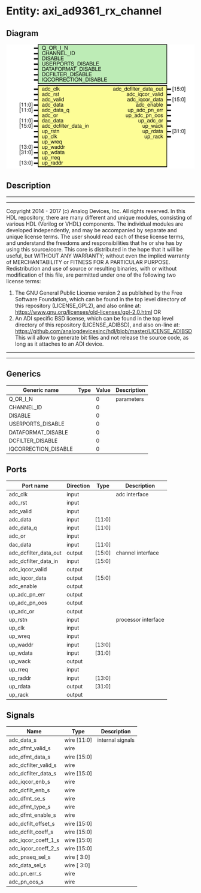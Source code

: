 # Entity: axi_ad9361_rx_channel

## Diagram

![Diagram](axi_ad9361_rx_channel.svg "Diagram")
## Description

***************************************************************************
 ***************************************************************************
 Copyright 2014 - 2017 (c) Analog Devices, Inc. All rights reserved.
 In this HDL repository, there are many different and unique modules, consisting
 of various HDL (Verilog or VHDL) components. The individual modules are
 developed independently, and may be accompanied by separate and unique license
 terms.
 The user should read each of these license terms, and understand the
 freedoms and responsibilities that he or she has by using this source/core.
 This core is distributed in the hope that it will be useful, but WITHOUT ANY
 WARRANTY; without even the implied warranty of MERCHANTABILITY or FITNESS FOR
 A PARTICULAR PURPOSE.
 Redistribution and use of source or resulting binaries, with or without modification
 of this file, are permitted under one of the following two license terms:
   1. The GNU General Public License version 2 as published by the
      Free Software Foundation, which can be found in the top level directory
      of this repository (LICENSE_GPL2), and also online at:
      <https://www.gnu.org/licenses/old-licenses/gpl-2.0.html>
 OR
   2. An ADI specific BSD license, which can be found in the top level directory
      of this repository (LICENSE_ADIBSD), and also on-line at:
      https://github.com/analogdevicesinc/hdl/blob/master/LICENSE_ADIBSD
      This will allow to generate bit files and not release the source code,
      as long as it attaches to an ADI device.
 ***************************************************************************
 ***************************************************************************
 
## Generics

| Generic name         | Type | Value | Description |
| -------------------- | ---- | ----- | ----------- |
| Q_OR_I_N             |      | 0     | parameters  |
| CHANNEL_ID           |      | 0     |             |
| DISABLE              |      | 0     |             |
| USERPORTS_DISABLE    |      | 0     |             |
| DATAFORMAT_DISABLE   |      | 0     |             |
| DCFILTER_DISABLE     |      | 0     |             |
| IQCORRECTION_DISABLE |      | 0     |             |
## Ports

| Port name             | Direction | Type   | Description         |
| --------------------- | --------- | ------ | ------------------- |
| adc_clk               | input     |        | adc interface       |
| adc_rst               | input     |        |                     |
| adc_valid             | input     |        |                     |
| adc_data              | input     | [11:0] |                     |
| adc_data_q            | input     | [11:0] |                     |
| adc_or                | input     |        |                     |
| dac_data              | input     | [11:0] |                     |
| adc_dcfilter_data_out | output    | [15:0] | channel interface   |
| adc_dcfilter_data_in  | input     | [15:0] |                     |
| adc_iqcor_valid       | output    |        |                     |
| adc_iqcor_data        | output    | [15:0] |                     |
| adc_enable            | output    |        |                     |
| up_adc_pn_err         | output    |        |                     |
| up_adc_pn_oos         | output    |        |                     |
| up_adc_or             | output    |        |                     |
| up_rstn               | input     |        | processor interface |
| up_clk                | input     |        |                     |
| up_wreq               | input     |        |                     |
| up_waddr              | input     | [13:0] |                     |
| up_wdata              | input     | [31:0] |                     |
| up_wack               | output    |        |                     |
| up_rreq               | input     |        |                     |
| up_raddr              | input     | [13:0] |                     |
| up_rdata              | output    | [31:0] |                     |
| up_rack               | output    |        |                     |
## Signals

| Name                 | Type        | Description       |
| -------------------- | ----------- | ----------------- |
| adc_data_s           | wire [11:0] | internal signals  |
| adc_dfmt_valid_s     | wire        |                   |
| adc_dfmt_data_s      | wire [15:0] |                   |
| adc_dcfilter_valid_s | wire        |                   |
| adc_dcfilter_data_s  | wire [15:0] |                   |
| adc_iqcor_enb_s      | wire        |                   |
| adc_dcfilt_enb_s     | wire        |                   |
| adc_dfmt_se_s        | wire        |                   |
| adc_dfmt_type_s      | wire        |                   |
| adc_dfmt_enable_s    | wire        |                   |
| adc_dcfilt_offset_s  | wire [15:0] |                   |
| adc_dcfilt_coeff_s   | wire [15:0] |                   |
| adc_iqcor_coeff_1_s  | wire [15:0] |                   |
| adc_iqcor_coeff_2_s  | wire [15:0] |                   |
| adc_pnseq_sel_s      | wire [ 3:0] |                   |
| adc_data_sel_s       | wire [ 3:0] |                   |
| adc_pn_err_s         | wire        |                   |
| adc_pn_oos_s         | wire        |                   |
